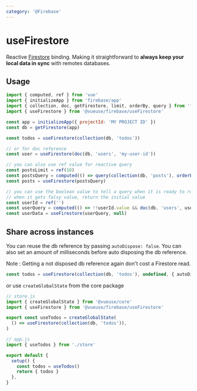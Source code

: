 ```yaml
---
category: '@Firebase'
---
```


# useFirestore

Reactive [Firestore](https://firebase.google.com/docs/firestore) binding. Making it straightforward to **always keep your local data in sync** with remotes databases.

## Usage

```js {9,12,17,22}
import { computed, ref } from 'vue'
import { initializeApp } from 'firebase/app'
import { collection, doc, getFirestore, limit, orderBy, query } from 'firebase/firestore'
import { useFirestore } from '@vueuse/firebase/useFirestore'

const app = initializeApp({ projectId: 'MY PROJECT ID' })
const db = getFirestore(app)

const todos = useFirestore(collection(db, 'todos'))

// or for doc reference
const user = useFirestore(doc(db, 'users', 'my-user-id'))

// you can also use ref value for reactive query
const postsLimit = ref(10)
const postsQuery = computed(() => query(collection(db, 'posts'), orderBy('createdAt', 'desc'), limit(postsLimit.value)))
const posts = useFirestore(postsQuery)

// you can use the boolean value to tell a query when it is ready to run
// when it gets falsy value, return the initial value
const userId = ref('')
const userQuery = computed(() => !!userId.value && doc(db, 'users', userId.value))
const userData = useFirestore(userQuery, null)
```

## Share across instances

You can reuse the db reference by passing `autoDispose: false`. You can also set an amount of milliseconds before auto disposing the db reference.

Note : Getting a not disposed db reference again don't cost a Firestore read.

```ts
const todos = useFirestore(collection(db, 'todos'), undefined, { autoDispose: false })
```

or use `createGlobalState` from the core package

```js
// store.js
import { createGlobalState } from '@vueuse/core'
import { useFirestore } from '@vueuse/firebase/useFirestore'

export const useTodos = createGlobalState(
  () => useFirestore(collection(db, 'todos')),
)
```

```js
// app.js
import { useTodos } from './store'

export default {
  setup() {
    const todos = useTodos()
    return { todos }
  },
}
```
